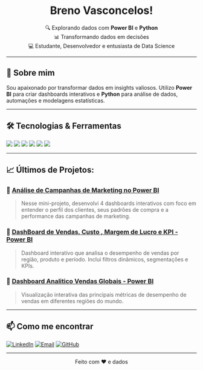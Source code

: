 <h1 align="center"> Breno Vasconcelos!</h1>
<p align="center">
  🔍 Explorando dados com <strong>Power BI</strong> e <strong>Python</strong> <br>
  📊 Transformando dados em decisões <br>
  💻 Estudante, Desenvolvedor e entusiasta de Data Science
</p>

---

## 🚀 Sobre mim

Sou apaixonado por transformar dados em insights valiosos. Utilizo **Power BI** para criar dashboards interativos e **Python** para análise de dados, automações e modelagens estatísticas.

---

## 🛠️ Tecnologias & Ferramentas

<div align="left">
  <img src="https://img.shields.io/badge/-Power%20BI-F2C811?style=flat&logo=powerbi&logoColor=000" />
  <img src="https://img.shields.io/badge/-Python-3776AB?style=flat&logo=python&logoColor=white" />
  <img src="https://img.shields.io/badge/-Pandas-150458?style=flat&logo=pandas" />
  <img src="https://img.shields.io/badge/-NumPy-013243?style=flat&logo=numpy" />
  <img src="https://img.shields.io/badge/-SQL-4479A1?style=flat&logo=postgresql&logoColor=white" />
  <img src="https://img.shields.io/badge/-Jupyter-F37626?style=flat&logo=jupyter&logoColor=white" />
</div>

---

## 📈 Últimos de Projetos:

### 🔹 [Análise de Campanhas de Marketing no Power BI](https://github.com/brenovasconc/Projetos-PowerBI/tree/main/Projeto03)
> Nesse mini-projeto, desenvolvi 4 dashboards interativos com foco em entender o perfil dos clientes, seus padrões de compra e a performance das campanhas de marketing.

### 🔹 [DashBoard de Vendas, Custo , Margem de Lucro e KPI - Power BI](https://github.com/brenovasconc/Projetos-PowerBI/tree/main/Projeto02)
> Dashboard interativo que analisa o desempenho de vendas por região, produto e período. Inclui filtros dinâmicos, segmentações e KPIs.

### 🔹 [Dashboard Analitico Vendas Globais - Power BI](https://github.com/brenovasconc/Projetos-PowerBI/tree/main/Projeto01)
> Visualização interativa das principais métricas de desempenho de vendas em diferentes regiões do mundo.
---

## 📫 Como me encontrar

[![LinkedIn](https://img.shields.io/badge/-LinkedIn-0077B5?style=flat&logo=linkedin&logoColor=white)](https://www.linkedin.com/in/brenovasconc/)
[![Email](https://img.shields.io/badge/-Email-D14836?style=flat&logo=gmail&logoColor=white)](mailto:gean_breno@hotmail.com)
[![GitHub](https://img.shields.io/badge/-GitHub-181717?style=flat&logo=github)](https://github.com/brenovasconc)

---

<p align="center">Feito com ❤️ e dados</p>
